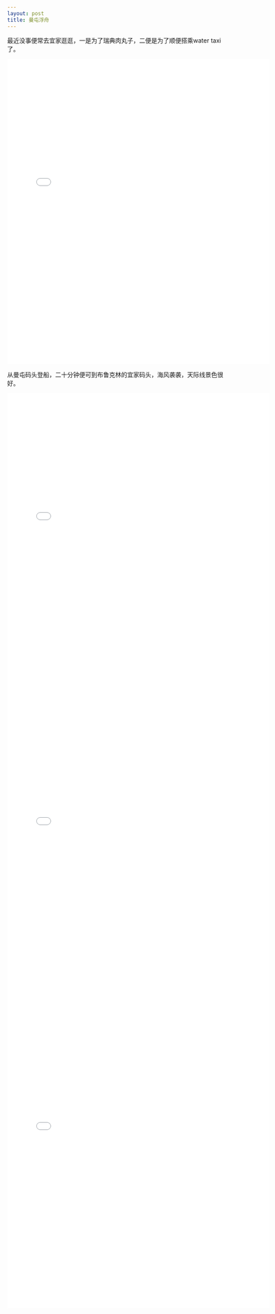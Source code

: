 ```yaml
---
layout: post
title: 曼屯浮舟
---
```


最近没事便常去宜家逛逛，一是为了瑞典肉丸子，二便是为了顺便搭乘water taxi了。

<iframe src="//instagram.com/p/mWzlTbwXF5/embed/" width="612" height="710" frameborder="0" scrolling="no" allowtransparency="true"></iframe>

从曼屯码头登船，二十分钟便可到布鲁克林的宜家码头，海风袭袭，天际线景色很好。

<iframe src="//instagram.com/p/mWzpOwwXF-/embed/" width="612" height="710" frameborder="0" scrolling="no" allowtransparency="true"></iframe>

<iframe src="//instagram.com/p/mWzd_VQXF1/embed/" width="612" height="710" frameborder="0" scrolling="no" allowtransparency="true"></iframe>

<iframe src="//instagram.com/p/iXmhu4QXN9/embed/" width="612" height="710" frameborder="0" scrolling="no" allowtransparency="true"></iframe>
